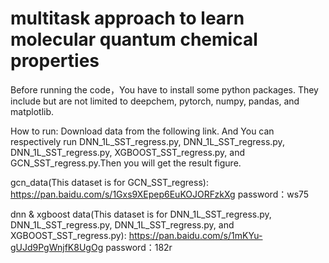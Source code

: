 # multitask approach to learn molecular quantum chemical properties

Before running the code，You have to install some python packages. They include but are not limited to deepchem, pytorch, numpy, pandas, and matplotlib.

How to run:
Download data from the following link.
And You can respectively run DNN_1L_SST_regress.py, DNN_1L_SST_regress.py, DNN_1L_SST_regress.py, XGBOOST_SST_regress.py, and GCN_SST_regress.py.Then you will get the result figure.

gcn_data(This dataset is for GCN_SST_regress):
https://pan.baidu.com/s/1Gxs9XEpep6EuKOJORFzkXg 
password：ws75 

dnn & xgboost data(This dataset is for DNN_1L_SST_regress.py, DNN_1L_SST_regress.py, DNN_1L_SST_regress.py, and XGBOOST_SST_regress.py):
https://pan.baidu.com/s/1mKYu-gUJd9PgWnjfK8UgOg 
password：182r 

